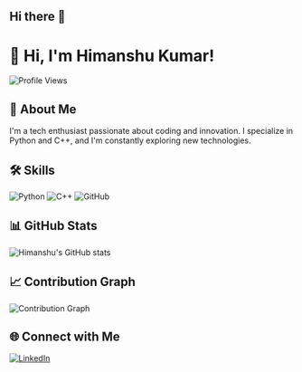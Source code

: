 ## Hi there 👋
# 👋 Hi, I'm Himanshu Kumar!

![Profile Views](https://komarev.com/ghpvc/?username=your_username&color=green)

## 🚀 About Me
I'm a tech enthusiast passionate about coding and innovation. I specialize in Python and C++, and I'm constantly exploring new technologies.

## 🛠️ Skills
![Python](https://img.shields.io/badge/Code-Python-blue)
![C++](https://img.shields.io/badge/Code-C++-blue)
![GitHub](https://img.shields.io/badge/Tool-GitHub-blue)

## 📊 GitHub Stats
![Himanshu's GitHub stats](https://github-readme-stats.vercel.app/api?username=your_username&show_icons=true&theme=radical)

## 📈 Contribution Graph
![Contribution Graph](https://activity-graph.herokuapp.com/graph?username=your_username&theme=react-dark)

## 🌐 Connect with Me
[![LinkedIn](https://img.shields.io/badge/LinkedIn-blue?logo=linkedin&logoColor=white)](https://www.linkedin.com/in/your_profile)

<!--
**himan1009/himan1009** is a ✨ _special_ ✨ repository because its `README.md` (this file) appears on your GitHub profile.

Here are some ideas to get you started:

- 🔭 I’m currently working on ...
- 🌱 I’m currently learning ...
- 👯 I’m looking to collaborate on ...
- 🤔 I’m looking for help with ...
- 💬 Ask me about ...
- 📫 How to reach me: ...
- 😄 Pronouns: ...
- ⚡ Fun fact: ...
-->
